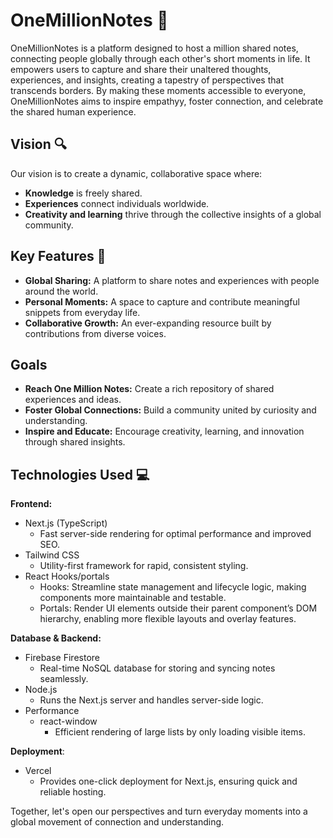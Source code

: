 # OneMillionNotes 📓

OneMillionNotes is a platform designed to host a million shared notes, connecting people globally through each other's short moments in life. It empowers users to capture and share their unaltered thoughts, experiences, and insights, creating a tapestry of perspectives that transcends borders. By making these moments accessible to everyone, OneMillionNotes aims to inspire empathyy, foster connection, and celebrate the shared human experience.

## Vision 🔍
Our vision is to create a dynamic, collaborative space where:
- **Knowledge** is freely shared.
- **Experiences** connect individuals worldwide.
- **Creativity and learning** thrive through the collective insights of a global community.

## Key Features 🔑
- **Global Sharing:** A platform to share notes and experiences with people around the world.
- **Personal Moments:** A space to capture and contribute meaningful snippets from everyday life.
- **Collaborative Growth:** An ever-expanding resource built by contributions from diverse voices.

## Goals
- **Reach One Million Notes:** Create a rich repository of shared experiences and ideas.
- **Foster Global Connections:** Build a community united by curiosity and understanding.
- **Inspire and Educate:** Encourage creativity, learning, and innovation through shared insights.

## Technologies Used 💻
**Frontend:**
- Next.js (TypeScript)
  - Fast server-side rendering for optimal performance and improved SEO.
- Tailwind CSS
  - Utility-first framework for rapid, consistent styling.
- React Hooks/portals
  - Hooks: Streamline state management and lifecycle logic, making components more maintainable and testable.
  - Portals: Render UI elements outside their parent component’s DOM hierarchy, enabling more flexible layouts and overlay features.

**Database & Backend:**
- Firebase Firestore
  - Real-time NoSQL database for storing and syncing notes seamlessly.
- Node.js
  - Runs the Next.js server and handles server-side logic.
- Performance
  - react-window
    - Efficient rendering of large lists by only loading visible items.

**Deployment**:
- Vercel
  - Provides one-click deployment for Next.js, ensuring quick and reliable hosting. 

Together, let's open our perspectives and turn everyday moments into a global movement of connection and understanding.

